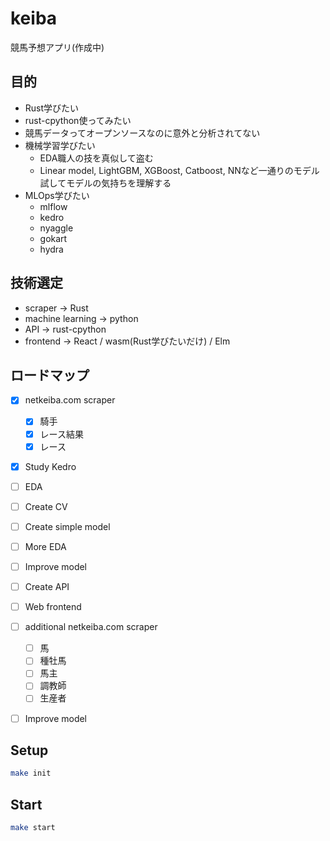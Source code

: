 # keiba
競馬予想アプリ(作成中)

## 目的
- Rust学びたい
- rust-cpython使ってみたい
- 競馬データってオープンソースなのに意外と分析されてない
- 機械学習学びたい
  - EDA職人の技を真似して盗む
  - Linear model, LightGBM, XGBoost, Catboost, NNなど一通りのモデル試してモデルの気持ちを理解する
- MLOps学びたい
  - mlflow
  - kedro
  - nyaggle
  - gokart
  - hydra

## 技術選定
- scraper -> Rust
- machine learning -> python
- API -> rust-cpython
- frontend -> React / wasm(Rust学びたいだけ) / Elm

## ロードマップ
- [x] netkeiba.com scraper
  - [x] 騎手
  - [x] レース結果
  - [x] レース
- [x] Study Kedro 
- [ ] EDA
- [ ] Create CV
- [ ] Create simple model
- [ ] More EDA
- [ ] Improve model
- [ ] Create API
- [ ] Web frontend

- [ ] additional netkeiba.com scraper
  - [ ] 馬
  - [ ] 種牡馬
  - [ ] 馬主
  - [ ] 調教師
  - [ ] 生産者

- [ ] Improve model

## Setup

```bash
make init
```

## Start

```bash
make start
```
